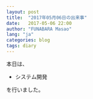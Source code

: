 ```yaml
---
layout: post
title:  "2017年05月06日の出来事"
date:   2017-05-06 22:00
author: "FUNABARA Masao"
lang: "ja"
categories: blog
tags: diary
---
```


本日は、

* システム開発

を行いました。
